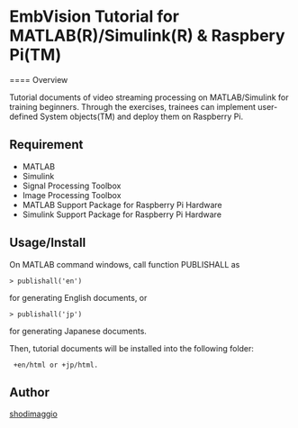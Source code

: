 # EmbVision Tutorial for MATLAB(R)/Simulink(R) & Raspbery Pi(TM)
====
Overview

Tutorial documents of video streaming processing on MATLAB/Simulink for training beginners. 
Through the exercises, trainees can implement user-defined System objects(TM) and deploy them on Raspberry Pi.

## Requirement

- MATLAB
- Simulink
- Signal Processing Toolbox
- Image Processing Toolbox
- MATLAB Support Package for Raspberry Pi Hardware
- Simulink Support Package for Raspberry Pi Hardware

## Usage/Install

On MATLAB command windows, call function PUBLISHALL as

    > publishall('en')

for generating English documents, or

    > publishall('jp')

for generating Japanese documents.

Then, tutorial documents will be installed into the following folder:

     +en/html or +jp/html.

## Author

[shodimaggio](https://github.com/shodimaggio/)
